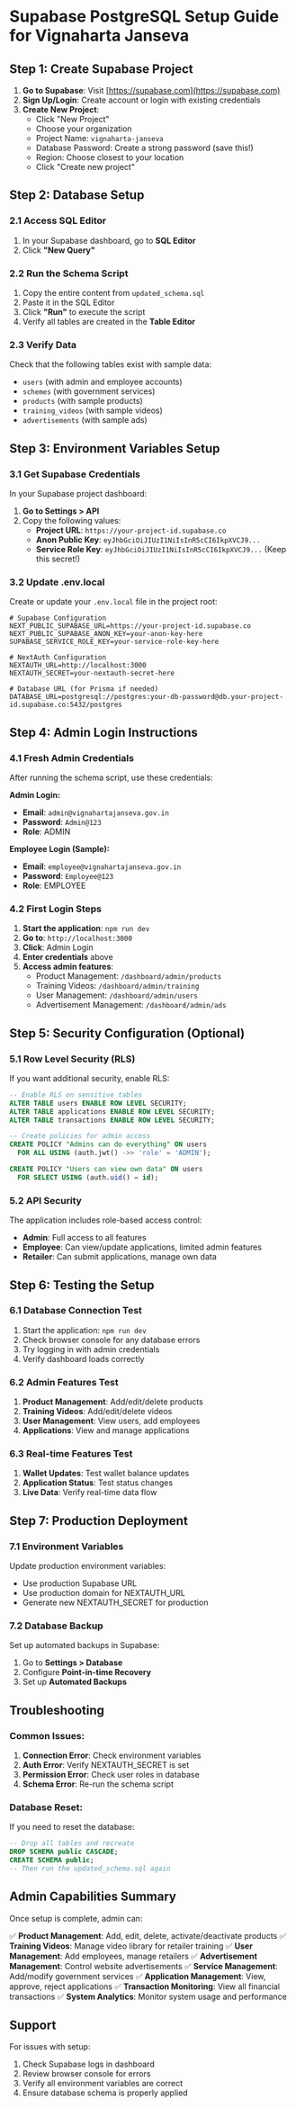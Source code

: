 # Supabase PostgreSQL Setup Guide for Vignaharta Janseva

## Step 1: Create Supabase Project

1. **Go to Supabase**: Visit [https://supabase.com](https://supabase.com)
2. **Sign Up/Login**: Create account or login with existing credentials
3. **Create New Project**:
   - Click "New Project"
   - Choose your organization
   - Project Name: `vignaharta-janseva`
   - Database Password: Create a strong password (save this!)
   - Region: Choose closest to your location
   - Click "Create new project"

## Step 2: Database Setup

### 2.1 Access SQL Editor
1. In your Supabase dashboard, go to **SQL Editor**
2. Click **"New Query"**

### 2.2 Run the Schema Script
1. Copy the entire content from `updated_schema.sql`
2. Paste it in the SQL Editor
3. Click **"Run"** to execute the script
4. Verify all tables are created in the **Table Editor**

### 2.3 Verify Data
Check that the following tables exist with sample data:
- `users` (with admin and employee accounts)
- `schemes` (with government services)
- `products` (with sample products)
- `training_videos` (with sample videos)
- `advertisements` (with sample ads)

## Step 3: Environment Variables Setup

### 3.1 Get Supabase Credentials
In your Supabase project dashboard:

1. **Go to Settings > API**
2. Copy the following values:
   - **Project URL**: `https://your-project-id.supabase.co`
   - **Anon Public Key**: `eyJhbGciOiJIUzI1NiIsInR5cCI6IkpXVCJ9...`
   - **Service Role Key**: `eyJhbGciOiJIUzI1NiIsInR5cCI6IkpXVCJ9...` (Keep this secret!)

### 3.2 Update .env.local
Create or update your `.env.local` file in the project root:

```env
# Supabase Configuration
NEXT_PUBLIC_SUPABASE_URL=https://your-project-id.supabase.co
NEXT_PUBLIC_SUPABASE_ANON_KEY=your-anon-key-here
SUPABASE_SERVICE_ROLE_KEY=your-service-role-key-here

# NextAuth Configuration
NEXTAUTH_URL=http://localhost:3000
NEXTAUTH_SECRET=your-nextauth-secret-here

# Database URL (for Prisma if needed)
DATABASE_URL=postgresql://postgres:your-db-password@db.your-project-id.supabase.co:5432/postgres
```

## Step 4: Admin Login Instructions

### 4.1 Fresh Admin Credentials
After running the schema script, use these credentials:

**Admin Login:**
- **Email**: `admin@vignahartajanseva.gov.in`
- **Password**: `Admin@123`
- **Role**: ADMIN

**Employee Login (Sample):**
- **Email**: `employee@vignahartajanseva.gov.in`
- **Password**: `Employee@123`
- **Role**: EMPLOYEE

### 4.2 First Login Steps
1. **Start the application**: `npm run dev`
2. **Go to**: `http://localhost:3000`
3. **Click**: Admin Login
4. **Enter credentials** above
5. **Access admin features**:
   - Product Management: `/dashboard/admin/products`
   - Training Videos: `/dashboard/admin/training`
   - User Management: `/dashboard/admin/users`
   - Advertisement Management: `/dashboard/admin/ads`

## Step 5: Security Configuration (Optional)

### 5.1 Row Level Security (RLS)
If you want additional security, enable RLS:

```sql
-- Enable RLS on sensitive tables
ALTER TABLE users ENABLE ROW LEVEL SECURITY;
ALTER TABLE applications ENABLE ROW LEVEL SECURITY;
ALTER TABLE transactions ENABLE ROW LEVEL SECURITY;

-- Create policies for admin access
CREATE POLICY "Admins can do everything" ON users
  FOR ALL USING (auth.jwt() ->> 'role' = 'ADMIN');

CREATE POLICY "Users can view own data" ON users
  FOR SELECT USING (auth.uid() = id);
```

### 5.2 API Security
The application includes role-based access control:
- **Admin**: Full access to all features
- **Employee**: Can view/update applications, limited admin features
- **Retailer**: Can submit applications, manage own data

## Step 6: Testing the Setup

### 6.1 Database Connection Test
1. Start the application: `npm run dev`
2. Check browser console for any database errors
3. Try logging in with admin credentials
4. Verify dashboard loads correctly

### 6.2 Admin Features Test
1. **Product Management**: Add/edit/delete products
2. **Training Videos**: Add/edit/delete videos
3. **User Management**: View users, add employees
4. **Applications**: View and manage applications

### 6.3 Real-time Features Test
1. **Wallet Updates**: Test wallet balance updates
2. **Application Status**: Test status changes
3. **Live Data**: Verify real-time data flow

## Step 7: Production Deployment

### 7.1 Environment Variables
Update production environment variables:
- Use production Supabase URL
- Use production domain for NEXTAUTH_URL
- Generate new NEXTAUTH_SECRET for production

### 7.2 Database Backup
Set up automated backups in Supabase:
1. Go to **Settings > Database**
2. Configure **Point-in-time Recovery**
3. Set up **Automated Backups**

## Troubleshooting

### Common Issues:

1. **Connection Error**: Check environment variables
2. **Auth Error**: Verify NEXTAUTH_SECRET is set
3. **Permission Error**: Check user roles in database
4. **Schema Error**: Re-run the schema script

### Database Reset:
If you need to reset the database:
```sql
-- Drop all tables and recreate
DROP SCHEMA public CASCADE;
CREATE SCHEMA public;
-- Then run the updated_schema.sql again
```

## Admin Capabilities Summary

Once setup is complete, admin can:

✅ **Product Management**: Add, edit, delete, activate/deactivate products
✅ **Training Videos**: Manage video library for retailer training
✅ **User Management**: Add employees, manage retailers
✅ **Advertisement Management**: Control website advertisements
✅ **Service Management**: Add/modify government services
✅ **Application Management**: View, approve, reject applications
✅ **Transaction Monitoring**: View all financial transactions
✅ **System Analytics**: Monitor system usage and performance

## Support

For issues with setup:
1. Check Supabase logs in dashboard
2. Review browser console for errors
3. Verify all environment variables are correct
4. Ensure database schema is properly applied
